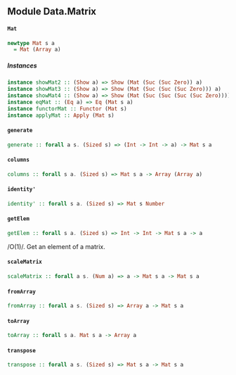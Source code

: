 ## Module Data.Matrix

#### `Mat`

``` purescript
newtype Mat s a
  = Mat (Array a)
```

##### Instances
``` purescript
instance showMat2 :: (Show a) => Show (Mat (Suc (Suc Zero)) a)
instance showMat3 :: (Show a) => Show (Mat (Suc (Suc (Suc Zero))) a)
instance showMat4 :: (Show a) => Show (Mat (Suc (Suc (Suc (Suc Zero)))) a)
instance eqMat :: (Eq a) => Eq (Mat s a)
instance functorMat :: Functor (Mat s)
instance applyMat :: Apply (Mat s)
```

#### `generate`

``` purescript
generate :: forall a s. (Sized s) => (Int -> Int -> a) -> Mat s a
```

#### `columns`

``` purescript
columns :: forall s a. (Sized s) => Mat s a -> Array (Array a)
```

#### `identity'`

``` purescript
identity' :: forall s a. (Sized s) => Mat s Number
```

#### `getElem`

``` purescript
getElem :: forall s a. (Sized s) => Int -> Int -> Mat s a -> a
```

/O(1)/. Get an element of a matrix.

#### `scaleMatrix`

``` purescript
scaleMatrix :: forall a s. (Num a) => a -> Mat s a -> Mat s a
```

#### `fromArray`

``` purescript
fromArray :: forall a s. (Sized s) => Array a -> Mat s a
```

#### `toArray`

``` purescript
toArray :: forall s a. Mat s a -> Array a
```

#### `transpose`

``` purescript
transpose :: forall a s. (Sized s) => Mat s a -> Mat s a
```


